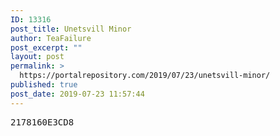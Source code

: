 ```yaml
---
ID: 13316
post_title: Unetsvill Minor
author: TeaFailure
post_excerpt: ""
layout: post
permalink: >
  https://portalrepository.com/2019/07/23/unetsvill-minor/
published: true
post_date: 2019-07-23 11:57:44
---
```

<pre>2178160E3CD8</pre>